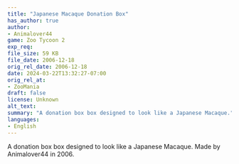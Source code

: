 ```yaml
---
title: "Japanese Macaque Donation Box"
has_author: true
author: 
- Animalover44
game: Zoo Tycoon 2
exp_req: 
file_size: 59 KB
file_date: 2006-12-18
orig_rel_date: 2006-12-18
date: 2024-03-22T13:32:27-07:00
orig_rel_at: 
- ZooMania
draft: false
license: Unknown
alt_text: 
summary: "A donation box box designed to look like a Japanese Macaque."
languages:
- English
---
```


A donation box box designed to look like a Japanese Macaque. Made by Animalover44 in 2006.